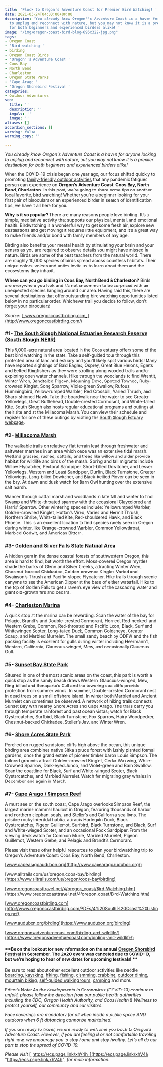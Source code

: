 ```yaml
---
title: 'Flock to Oregon’s Adventure Coast for Premier Bird Watching! '
date: 2021-03-24T04:00:00+00:00
description: 'You already know Oregon''s Adventure Coast is a haven for anyone looking
  to unplug and reconnect with nature, but you may not know it is a premier destination
  for both beginners and experienced birders alike! '
image: "/img/oregon-coast-bird-blog-695x322-jpg.png"
tags:
- Oregon Coast
- 'Bird watching '
- birding
- Oregon Coast Birds
- 'Oregon''s Adventure Coast '
- Coos Bay
- North Bend
- Charleston
- Oregon State Parks
- 'Cape Arago '
- 'Oregon Shorebird Festival '
categories:
- Outdoor Adventures
seo:
  title: ''
  description: ''
  imgalt: ''
  image: ''
aliases: []
accordion_sections: []
warning: false
warning_copy: ''

---
```

_You already know Oregon's Adventure Coast is a haven for anyone looking to unplug and reconnect with nature, but you may not know it is a premier destination for both beginners and experienced birders alike!_

When the COVID-19 crisis began one year ago, our focus shifted quickly to promoting [family-friendly outdoor activities](https://www.oregonsadventurecoast.com/blog/five-fun-ways-to-social-distance-on-oregon-s-adventure-coast/) that any pandemic fatigued person can experience on **Oregon’s Adventure Coast: Coos Bay, North Bend, Charleston**. In this post, we’re going to share some tips on another local favorite, [bird watching](https://www.oregonsadventurecoast.com/birding-and-wildlife/)! Whether you're a beginner looking for your first pair of binoculars or an experienced birder in search of identification tips, we have it all here for you.

**Why is it so popular?** There are many reasons people love birding. It’s a simple, meditative activity that supports our physical, mental, and emotional health. Birdwatching is a wonderful way to get some fresh air, explore new destinations and get moving! It requires little equipment, and it's a great way to make friends and/or bond with family members of any age.

Birding also benefits your mental health by stimulating your brain and your senses as you are required to observe details you might have missed in nature. Birds are some of the best teachers from the natural world. There are roughly 10,000 species of birds spread across countless habitats. Their unique colors, voices and antics invite us to learn about them and the ecosystems they inhabit.

**Where can you go birding in Coos Bay, North Bend & Charleston?** Birds are everywhere you look and it’s not uncommon to be surprised with an unexpected species hanging around our area. Having said this, there are several destinations that offer outstanding bird watching opportunities listed below in no particular order. Whichever trail you decide to follow, don’t forget your binoculars!

_Source:_ [_www.oregoncoastbirding.com_](http://www.oregoncoastbirding.com/)

### **#1-** [**The South Slough National Estuarine Research Reserve (South Slough NERR)**](https://www.oregon.gov/dsl/SS/Pages/About.aspx)

This 5,000-acre natural area located in the Coos estuary offers some of the best bird watching in the state. Take a self-guided tour through this protected area of land and estuary and you’ll likely spot various birds! Many have reported sightings of Bald Eagles, Osprey, Great Blue Herons, Egrets and Belted Kingfishers as they were strolling along wooded trails and/or exploring open water channels. Hike through the woodlands to find Wrentit, Winter Wren, Bandtailed Pigeon, Mourning Dove, Spotted Towhee, Ruby-crowned Kinglet, Song Sparrow, Violet-green Swallow, Rufous Hummingbird, Yellow-rumped Warbler, Red Crossbill, Varied Thrush, and Sharp-shinned Hawk. Take the boardwalk near the water to see Greater Yellowlegs, Great Bufflehead, Double-crested Cormorant, and White-tailed Kite. South Slough also hosts regular educational programs and outings at their site and at the Millacoma Marsh. You can view their schedule and register for one of these outings by visiting the [South Slough Estuary webpage](https://www.oregon.gov/dsl/SS/Pages/About.aspx).

### **#2-** [**Millacoma Marsh**](https://coostrails.com/millacoma-marsh/)

The walkable trails on relatively flat terrain lead through freshwater and saltwater marshes in an area which once was an extensive tidal marsh. Wetland grasses, rushes, cattails, and trees like willow and alder provide habitat for wildlife and birds of the marsh. Spring and fall migrants include Willow Flycatcher, Pectoral Sandpiper, Short-billed Dowitcher, and Lesser Yellowlegs. Western and Least Sandpiper, Dunlin, Black Turnstone, Greater Yellowlegs, Long-billed Dowitcher, and Black-bellied Plover can be seen in the bay. At dawn and dusk watch for Barn Owl hunting over the extensive salt marsh.

Wander through cattail marsh and woodlands in late fall and winter to find Swamp and White-throated sparrow with the occasional Claycolored and Harris’ Sparrow. Other wintering species include: Yellowrumped Warbler, Golden-crowned Kinglet, Hutton’s Vireo, Varied and Hermit Thrush, Northern Shrike, White-tailed Kite, Red-shouldered Hawk, and Black Phoebe. This is an excellent location to find species rarely seen in Oregon during winter, like Orange-crowned Warbler, Common Yellowthroat, Marbled Godwit, and American Bittern.

### **#3-** [**Golden and Silver Falls State Natural Area**](https://stateparks.oregon.gov/index.cfm?do=park.profile&parkId=67)

A hidden gem in the dense coastal forests of southwestern Oregon, this area is hard to find, but worth the effort. Moss-covered Oregon myrtles shade the banks of Glenn and Silver Creeks, attracting Winter Wren, Chestnut-backed Chickadee, Golden-crowned Kinglet, Varied and Swainson’s Thrush and Pacific-sloped Flycatcher. Hike trails through scenic canyons to see the American Dipper at the base of either waterfall. Hike to the top of Golden Falls to get a raven’s eye view of the cascading water and giant old-growth firs and cedars.

### **#4-** [**Charleston Marina**](https://www.portofcoosbay.com/marinahome)

A quick stop at the marina can be rewarding. Scan the water of the bay for Pelagic, Brandt’s and Double-crested Cormorant, Horned, Red-necked, and Western Grebe, Common, Red-throated and Pacific Loon, Black, Surf and Whitewinged Scoter, Long-tailed Duck, Common Goldeneye, Greater Scaup, and Marbled Murrelet. The small sandy beach by ODFW and the fish packing facility is excellent for gulls during winter including Heermann’s, Western, California, Glaucous-winged, Mew, and occasionally Glaucous Gull.

### **#5-** [**Sunset Bay State Park**](https://stateparks.oregon.gov/index.cfm?do=park.profile&parkId=70)

Situated in one of the most scenic areas on the coast, this park is worth a quick stop as the sandy beach draws Western, Glaucous-winged, Mew, Ring-billed and Bonaparte’s Gull and the towering sea cliffs provide protection from summer winds. In summer, Double-crested Cormorant nest in dead trees on a small offshore island. In winter both Marbled and Ancient Murrelet can sometimes be observed. A network of hiking trails connects Sunset Bay with nearby Shore Acres and Cape Arago. The trails carry you through temperate rainforest and past ocean vistas; watch for Black Oystercatcher, Surfbird, Black Turnstone, Fox Sparrow, Hairy Woodpecker, Chestnut-backed Chickadee, Steller’s Jay, and Winter Wren.

### **#6-** [**Shore Acres State Park**](https://stateparks.oregon.gov/index.cfm?do=park.profile&parkId=68)

Perched on rugged sandstone cliffs high above the ocean, this unique birding area combines native Sitka spruce forest with lushly planted formal gardens, once the grand estate of pioneer timber baron Louis Simpson. The tailored grounds attract Golden-crowned Kinglet, Cedar Waxwing, White-Crowned Sparrow, Dark-eyed Junco, and Violet-green and Barn Swallow. Scan the coastline for Black, Surf and White-winged Scoter, Black Oystercatcher, and Marbled Murrelet. Watch for migrating gray whales in December and again in March.

### **#7-** [**Cape Arago / Simpson Reef**](https://stateparks.oregon.gov/index.cfm?do=park.profile&parkId=66)

A must see on the south coast, Cape Arago overlooks Simpson Reef, the largest marine mammal haulout in Oregon, featuring thousands of harbor and northern elephant seals, and Steller’s and California sea lions. The pristine rocky intertidal habitat attracts Harlequin Duck, Black Oystercatcher, Pigeon Guillemot, Surfbird, Black Turnstone, and Black, Surf and White-winged Scoter, and an occasional Rock Sandpiper. From the viewing deck watch for Common Murre, Marbled Murrelet, Pigeon Guillemot, Western Grebe, and Pelagic and Brandt’s Cormorant.

Please visit these other helpful resources to plan your birdwatching trip to Oregon’s Adventure Coast: Coos Bay, North Bend, Charleston.

[www.capearagoaudubon.org](http://www.capearagoaudubon.org/)

[www.alltrails.com/us/oregon/coos-bay/birding](https://www.alltrails.com/us/oregon/coos-bay/birding)

[www.oregoncoasttravel.net/4/oregon_coast/Bird-Watching.htm](https://www.oregoncoasttravel.net/4/oregon_coast/Bird-Watching.htm)

[www.oregoncoastbirding.com](http://www.oregoncoastbirding.com/PDFs/4%20South%20Coast%20Listings.pdf)

[www.audubon.org/birding](https://www.audubon.org/birding)

[www.oregonsadventurecoast.com/birding-and-wildlife/](https://www.oregonsadventurecoast.com/birding-and-wildlife/)

#### **Be on the lookout for new information on the annual [Oregon Shorebird Festival](https://www.oregonshorebirdfestival.org/) in September. The 2020 event was canceled due to COVID-19, but we’re hoping to hear of new dates for upcoming festivals! **

  
Be sure to read about other excellent outdoor activities like [paddle boarding](https://www.oregonsadventurecoast.com/blog/the-best-stand-up-paddleboarding-spots-on-oregon-s-adventure-coast/),[ kayaking](https://www.oregonsadventurecoast.com/water-recreation/), [hiking,](https://www.oregonsadventurecoast.com/hiking-walking/) [fishing](https://www.oregonsadventurecoast.com/blog/eight-things-you-need-to-know-to-plan-your-oregon-coast-fishing-adventure/), [clamming](https://www.oregonsadventurecoast.com/blog/where-to-find-razor-clams-on-oregon-s-adventure-coast/), [crabbing](https://www.oregonsadventurecoast.com/crabbing-clamming/), [outdoor dining](https://www.oregonsadventurecoast.com/blog/looking-for-outdoor-dining-options-coos-bay-north-bend-charleston-have-several-from-which-to-choose/), [mountain biking](https://www.oregonsadventurecoast.com/blog/adventure-spotlight-whiskey-run-mountain-bike-trails-on-oregon-s-south-coast/), [self-guided walking tours](https://www.oregonsadventurecoast.com/blog/trip-idea-a-walking-tour-of-historic-coos-bay-north-bend/), [camping](https://www.oregonsadventurecoast.com/blog/relax-recharge-with-a-safe-camping-getaway-on-oregon-s-adventure-coast/) and more.

  
Editor’s Note: _As the developments in Coronavirus (COVID-19) continue to unfold, please follow the direction from our public health authorities including the CDC, Oregon Health Authority, and Coos Health & Wellness to protect yourself, our community and our visitors._

_Face coverings are mandatory for all when inside a public space AND outdoors when 6 ft distancing cannot be maintained._

_If you are ready to travel, we are ready to welcome you back to Oregon’s Adventure Coast. However, if you are feeling ill or not comfortable traveling right now, we encourage you to stay home and stay healthy. Let’s all do our part to stop the spread of COVID-19._

_Please visit_ [_https://ecs.page.link/xhV4h_](https://ecs.page.link/xhV4h "https://ecs.page.link/xhV4h") _for more information._